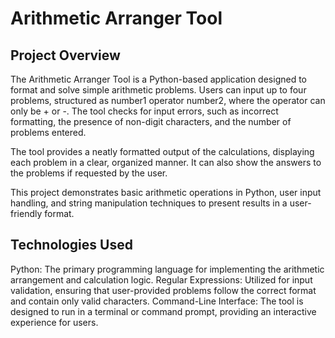 # Arithmetic Arranger Tool

## Project Overview

The Arithmetic Arranger Tool is a Python-based application designed to format and solve simple arithmetic problems. Users can input up to four problems, structured as number1 operator number2, where the operator can only be + or -. The tool checks for input errors, such as incorrect formatting, the presence of non-digit characters, and the number of problems entered.

The tool provides a neatly formatted output of the calculations, displaying each problem in a clear, organized manner. It can also show the answers to the problems if requested by the user.

This project demonstrates basic arithmetic operations in Python, user input handling, and string manipulation techniques to present results in a user-friendly format.

## Technologies Used
Python: The primary programming language for implementing the arithmetic arrangement and calculation logic.
Regular Expressions: Utilized for input validation, ensuring that user-provided problems follow the correct format and contain only valid characters.
Command-Line Interface: The tool is designed to run in a terminal or command prompt, providing an interactive experience for users.